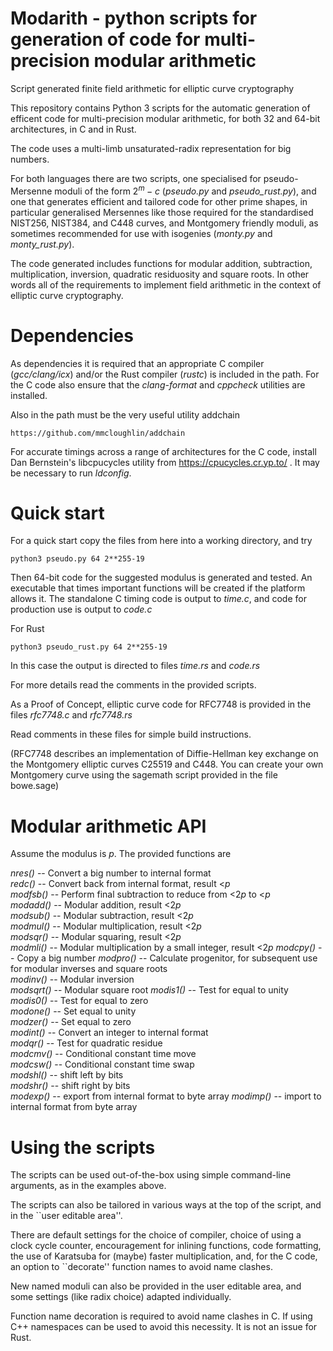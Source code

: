 # Modarith - python scripts for generation of code for multi-precision modular arithmetic

Script generated finite field arithmetic for elliptic curve cryptography

This repository contains Python 3 scripts for the automatic generation of efficent code for multi-precision modular arithmetic, for both 32 and 64-bit architectures, in C and in Rust. 

The code uses a multi-limb unsaturated-radix representation for big numbers.

For both languages there are two scripts, one specialised for pseudo-Mersenne moduli of the form $2^m-c$ (*pseudo.py* and *pseudo_rust.py*), and one that generates efficient and tailored code for other prime shapes, in particular generalised Mersennes like those required for the standardised NIST256, NIST384, and C448 curves, and Montgomery friendly moduli, as sometimes recommended for use with isogenies (*monty.py* and *monty_rust.py*).

The code generated includes functions for modular addition, subtraction, multiplication, inversion, quadratic residuosity and square roots. In other words all of the requirements to implement field arithmetic in the context of elliptic curve cryptography.

# Dependencies

As dependencies it is required that an appropriate C compiler (*gcc/clang/icx*) and/or the Rust compiler (*rustc*) is included in the path. For the C code also ensure that the *clang-format* and *cppcheck* utilities are installed.

Also in the path must be the very useful utility addchain 
	
	https://github.com/mmcloughlin/addchain

For accurate timings across a range of architectures for the C code, install Dan Bernstein's libcpucycles utility from https://cpucycles.cr.yp.to/ . It may be necessary to run *ldconfig*.

# Quick start

For a quick start copy the files from here into a working directory, and try

	python3 pseudo.py 64 2**255-19

Then 64-bit code for the suggested modulus is generated and tested. An executable that times important functions will be created if the platform allows it. The standalone C timing code is output to *time.c*, and code for production use is output to *code.c*

For Rust 

	python3 pseudo_rust.py 64 2**255-19

In this case the output is directed to files *time.rs* and *code.rs*

For more details read the comments in the provided scripts.

As a Proof of Concept, elliptic curve code for RFC7748 is provided in the files *rfc7748.c* and *rfc7748.rs*

Read comments in these files for simple build instructions.

(RFC7748 describes an implementation of Diffie-Hellman key exchange on the Montgomery elliptic curves C25519 and C448. You can create your own Montgomery curve using the sagemath script provided in the file bowe.sage)

# Modular arithmetic API

Assume the modulus is $p$. The provided functions are

*nres()*   -- Convert a big number to internal format  
*redc()*   -- Convert back from internal format, result &lt;$p$  
*modfsb()* -- Perform final subtraction to reduce from &lt;$2p$ to &lt;$p$  
*modadd()* -- Modular addition, result &lt;$2p$  
*modsub()* -- Modular subtraction, result &lt;$2p$  
*modmul()* -- Modular multiplication, result &lt;$2p$  
*modsqr()* -- Modular squaring, result &lt;$2p$  
*modmli()* -- Modular multiplication by a small integer, result &lt;$2p$
*modcpy()* -- Copy a big number
*modpro()* -- Calculate progenitor, for subsequent use for modular inverses and square roots  
*modinv()* -- Modular inversion  
*modsqrt()* -- Modular square root 
*modis1()* -- Test for equal to unity  
*modis0()* -- Test for equal to zero  
*modone()* -- Set equal to unity  
*modzer()* -- Set equal to zero  
*modint()* -- Convert an integer to internal format  
*modqr()*  -- Test for quadratic residue  
*modcmv()* -- Conditional constant time move  
*modcsw()* -- Conditional constant time swap  
*modshl()* -- shift left by bits  
*modshr()* -- shift right by bits  
*modexp()* -- export from internal format to byte array 
*modimp()* -- import to internal format from byte array  

# Using the scripts

The scripts can be used out-of-the-box using simple command-line arguments, as in the examples above.

The scripts can also be tailored in various ways at the top of the script, and in the ``user editable area''.

There are default settings for the choice of compiler, choice of using a clock cycle counter, encouragement for inlining functions, code formatting, the use of Karatsuba for (maybe) faster multiplication, and, for the C code,  an option to ``decorate'' function names to avoid name clashes.

New named moduli can also be provided in the user editable area, and some settings (like radix choice) adapted individually.

Function name decoration is required to avoid name clashes in C. If using C++ namespaces can be used to avoid this necessity. It is not an issue for Rust.

